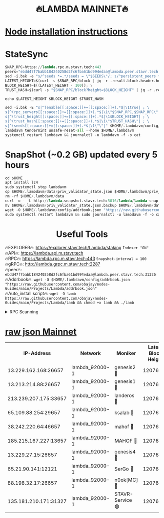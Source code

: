<h1 align="center"> 🔥LAMBDA MAINNET🔥</h1>


[Node installation instructions](https://github.com/obajay/nodes-Guides/tree/main/Projects/Lambda)
=


# StateSync
```python
SNAP_RPC=https://lambda.rpc.m.stavr.tech:443
peers="ebdd47f7babb184240258d2fc6fba61bd994edaa@lambda.peer.stavr.tech:31326" 
sed -i.bak -e "s/^seeds *=.*/seeds = \"$SEEDS\"/; s/^persistent_peers *=.*/persistent_peers = \"$PEERS\"/" $HOME/.lambdavm/config/config.toml
LATEST_HEIGHT=$(curl -s $SNAP_RPC/block | jq -r .result.block.header.height); \
BLOCK_HEIGHT=$((LATEST_HEIGHT - 100)); \
TRUST_HASH=$(curl -s "$SNAP_RPC/block?height=$BLOCK_HEIGHT" | jq -r .result.block_id.hash)

echo $LATEST_HEIGHT $BLOCK_HEIGHT $TRUST_HASH

sed -i.bak -E "s|^(enable[[:space:]]+=[[:space:]]+).*$|\1true| ; \
s|^(rpc_servers[[:space:]]+=[[:space:]]+).*$|\1\"$SNAP_RPC,$SNAP_RPC\"| ; \
s|^(trust_height[[:space:]]+=[[:space:]]+).*$|\1$BLOCK_HEIGHT| ; \
s|^(trust_hash[[:space:]]+=[[:space:]]+).*$|\1\"$TRUST_HASH\"| ; \
s|^(seeds[[:space:]]+=[[:space:]]+).*$|\1\"\"|" $HOME/.lambdavm/config/config.toml
lambdavm tendermint unsafe-reset-all --home $HOME/.lambdavm
systemctl restart lambdavm && journalctl -u lambdavm -f -o cat

```
# SnapShot (~0.2 GB) updated every 5 hours
```python
cd $HOME
apt install lz4
sudo systemctl stop lambdavm
cp $HOME/.lambdavm/data/priv_validator_state.json $HOME/.lambdavm/priv_validator_state.json.backup
rm -rf $HOME/.lambdavm/data
curl -o - -L http://lambda.snapshot.stavr.tech:5016/lambda/lambda-snap.tar.lz4 | lz4 -c -d - | tar -x -C $HOME/.lambdavm --strip-components 2
mv $HOME/.lambdavm/priv_validator_state.json.backup $HOME/.lambdavm/data/priv_validator_state.json
wget -O $HOME/.lambdavm/config/addrbook.json "https://raw.githubusercontent.com/obajay/nodes-Guides/main/Projects/Lambda/addrbook.json"
sudo systemctl restart lambdavm && sudo journalctl -u lambdavm -f -o cat
```
 <h1 align="center"> Useful Tools</h1>

🔥EXPLORER🔥:      https://explorer.stavr.tech/Lambda/staking	        `Indexer "ON"` \
🔥API🔥: 			 		 https://lambda.api.m.stavr.tech \
🔥RPC🔥:           https://lambda.rpc.m.stavr.tech:443	              `Snapshot-interval = 100` \
🔥gRPC🔥:          http://lambda.grpc.m.stavr.tech:2287 \
🔥peer🔥:					 `ebdd47f7babb184240258d2fc6fba61bd994edaa@lambda.peer.stavr.tech:31326` \
🔥Addrbook🔥:    ```wget -O $HOME/.lambdavm/config/addrbook.json "https://raw.githubusercontent.com/obajay/nodes-Guides/main/Projects/Lambda/addrbook.json"``` \
🔥Auto_install script🔥: ```wget -O lamb https://raw.githubusercontent.com/obajay/nodes-Guides/main/Projects/Lambda/lamb && chmod +x lamb && ./lamb```


<details>
<summary>RPC Scanning</summary>

<h2 align="center"> We scan nodes in real time every 4 hours. And we provide the final result of RPC endpoints.
We cannot influence the operation of these nodes in any way. </h2>


```python
If Voting Power is higher than 0 --> then the Node is a validator of the network and may be subject to attack and be a potential threat to the chain.
```
```python
We marked such validators with a red symbol
```

</details>

[raw json Mainnet](https://rpc-check.lambm.stavr.tech/lambm/rpc-lambm-result.json)
=


<table><tr><th>IP-Address</th><th>Network</th><th>Moniker</th><th>Latest Block Height</th><th>Earliest Block Height</th><th>Catching Up</th><th>Tx Index</th><th>Voting Power</th><th>Scan Time</th></tr><tr><td>13.229.162.168:26657</td><td>lambda_92000-1</td><td>genesis2 🔴</td><td>12076044</td><td>1</td><td>False</td><td>on</td><td>15419054</td><td>2024-03-07T12:28:50.105752623UTC</td></tr><tr><td>13.213.214.88:26657</td><td>lambda_92000-1</td><td>genesis1 🔴</td><td>12076046</td><td>1</td><td>False</td><td>on</td><td>737835</td><td>2024-03-07T12:28:54.865706719UTC</td></tr><tr><td>213.239.207.175:33657</td><td>lambda_92000-1</td><td>landeros 🔴</td><td>12076043</td><td>8136001</td><td>False</td><td>off</td><td>1828234</td><td>2024-03-07T12:28:42.803127399UTC</td></tr><tr><td>65.109.88.254:29657</td><td>lambda_92000-1</td><td>ksalab 🔴</td><td>12076046</td><td>8715001</td><td>False</td><td>on</td><td>510465</td><td>2024-03-07T12:28:59.596529465UTC</td></tr><tr><td>38.242.220.64:46657</td><td>lambda_92000-1</td><td>mahof 🔴</td><td>12076047</td><td>10131001</td><td>False</td><td>off</td><td>770350</td><td>2024-03-07T12:29:04.271500987UTC</td></tr><tr><td>185.215.167.227:13657</td><td>lambda_92000-1</td><td>MAHOF 🔴</td><td>12076045</td><td>10134001</td><td>False</td><td>on</td><td>2051510</td><td>2024-03-07T12:28:53.669228333UTC</td></tr><tr><td>13.229.27.15:26657</td><td>lambda_92000-1</td><td>genesis4 🔴</td><td>12076045</td><td>11043001</td><td>False</td><td>on</td><td>9577262</td><td>2024-03-07T12:28:53.369006939UTC</td></tr><tr><td>65.21.90.141:12121</td><td>lambda_92000-1</td><td>SerGo 🔴</td><td>12076047</td><td>11976047</td><td>False</td><td>off</td><td>10618476</td><td>2024-03-07T12:29:03.993257302UTC</td></tr><tr><td>88.198.32.17:26657</td><td>lambda_92000-1</td><td>n0ok[MC] 🔴</td><td>12076047</td><td>11976047</td><td>False</td><td>off</td><td>1578630</td><td>2024-03-07T12:29:06.520371577UTC</td></tr><tr><td>135.181.210.171:31327</td><td>lambda_92000-1</td><td>STAVR-Service 🟢</td><td>12076046</td><td>12075501</td><td>False</td><td>on</td><td>0</td><td>2024-03-07T12:28:59.260822325UTC</td></tr></table>
